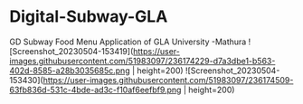 # Digital-Subway-GLA
GD Subway Food Menu Application of GLA University -Mathura
![Screenshot_20230504-153419](https://user-images.githubusercontent.com/51983097/236174229-d7a3dbe1-b563-402d-8585-a28b3035685c.png | height=200)
![Screenshot_20230504-153430](https://user-images.githubusercontent.com/51983097/236174509-63fb836d-531c-4bde-ad3c-f10af6eefbf9.png | height=200)
